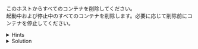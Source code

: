 このホストからすべてのコンテナを削除してください。  
起動中および停止中のすべてのコンテナを削除します。必要に応じて削除前にコンテナを停止してください。

<details>
  <summary>Hints</summary>

コンテナを停止するには `docker container stop <CONTAINER ID | CONTAINER NAME>`{{copy}} コマンドを実行します。  
コンテナを削除するには `docker container rm <CONTAINER ID | CONTAINER NAME>`{{copy}} コマンドを実行します。

</details>

<details>
  <summary>Solution</summary>

すべてのコンテナを一括で停止するには `docker container stop $(docker container ls -aq)`{{execute}} を実行します。  
すべてのコンテナを一括で削除するには `docker container rm $(docker container ls -aq)`{{execute}} コマンドを実行します。

</details>